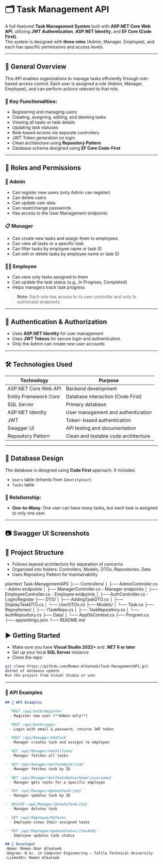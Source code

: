 # 🗂️ Task Management API

A full-featured **Task Management System** built with **ASP.NET Core Web API**, utilizing **JWT Authentication**, **ASP.NET Identity**, and **EF Core (Code First)**.  
The system is designed with **three roles** (Admin, Manager, Employee), and each has specific permissions and access levels.

---

## 🚀 General Overview

This API enables organizations to manage tasks efficiently through role-based access control. Each user is assigned a role (Admin, Manager, Employee), and can perform actions relevant to that role.

### 🎯 Key Functionalities:

- Registering and managing users
- Creating, assigning, editing, and deleting tasks
- Viewing all tasks or task details
- Updating task statuses
- Role-based access via separate controllers
- JWT Token generation on login
- Clean architecture using **Repository Pattern**
- Database schema designed using **EF Core Code-First**

---

## 🧾 Roles and Permissions

### 🔐 Admin

- Can register new users (only Admin can register)
- Can delete users
- Can update user data
- Can reset/change passwords
- Has access to the User Management endpoints

### 📋 Manager

- Can create new tasks and assign them to employees
- Can view all tasks or a specific task
- Can filter tasks by employee name or task ID
- Can edit or delete tasks by employee name or task ID

### 👨‍💼 Employee

- Can view only tasks assigned to them
- Can update the task status (e.g., In Progress, Completed)
- Helps managers track task progress

> **Note:** Each role has access to its own controller and only to authorized endpoints.

---

## 🔐 Authentication & Authorization

- Uses **ASP.NET Identity** for user management
- Uses **JWT Tokens** for secure login and authentication
- Only the Admin can create new user accounts

---

## 🛠️ Technologies Used

| Technology          | Purpose                              |
|---------------------|---------------------------------------|
| ASP.NET Core Web API| Backend development                  |
| Entity Framework Core | Database interaction (Code First)   |
| SQL Server          | Primary database                     |
| ASP.NET Identity    | User management and authentication   |
| JWT                 | Token-based authentication           |
| Swagger UI          | API testing and documentation        |
| Repository Pattern  | Clean and testable code architecture |

---

## 🧱 Database Design

The database is designed using **Code First** approach. It includes:

- `Users` table (inherits from `IdentityUser`)
- `Tasks` table

### 🔗 Relationship:
- **One-to-Many**: One user can have many tasks, but each task is assigned to only one user.

---

## 📷 Swagger UI Screenshots

## 📂 Project Structure

- Follows layered architecture for separation of concerns
- Organized into folders: Controllers, Models, DTOs, Repositories, Data
- Uses Repository Pattern for maintainability

plaintext
Task-ManagementAPI/
├── Controllers/
│   ├── AdminController.cs          - Admin endpoints
│   ├── ManagerController.cs        - Manager endpoints
│   ├── EmployeeController.cs       - Employee endpoints
│   ├── AuthController.cs           - Login/Register
├── DTO/
│   ├── AddingTaskDTO.cs
│   ├── DisplayTaskDTO.cs
│   └── UserDTOs.cs
├── Models/
│   └── Task.cs
├── Repositories/
│   ├── ITaskRepo.cs
│   ├── TaskRepository.cs
│   └── AuthRepository.cs
├── Data/
│   └── AppDbContext.cs
├── Program.cs
├── appsettings.json
└── README.md




## ▶️ Getting Started

- Make sure you have **Visual Studio 2022+** and **.NET 6 or later**
- Set up your local **SQL Server** instance
- Clone the repo:

```bash
git clone https://github.com/Momen-Alkateeb/Task-ManagementAPI.git
dotnet ef database update
Run the project from Visual Studio or use:
```
---

### 🔗 API Examples

```markdown
## 🔗 API Examples

- `POST /api/Auth/Register`  
  - Register new user (**Admin only**)

- `POST /api/Auth/Login`  
  - Login with email & password, returns JWT token

- `POST /api/Manager/AddTask`  
  - Manager creates task and assigns to employee

- `GET /api/Manager/GetAllTasks`  
  - Manager fetches all tasks

- `GET /api/Manager/GetTaskById/{id}`  
  - Manager fetches task by ID

- `GET /api/Manager/GetTasksByUserName/{username}`  
  - Manager gets tasks for a specific employee

- `PUT /api/Manager/UpdateTask/{id}`  
  - Manager updates task by ID

- `DELETE /api/Manager/DeleteTask/{id}`  
  - Manager deletes task

- `GET /api/Employee/MyTasks`  
  - Employee views their assigned tasks

- `PUT /api/Employee/UpdateStatus/{taskId}`  
  - Employee updates task status

## 👤 Developer
-Name: Momen Omar Alkateeb
-Degree: B.Sc. in Computer Engineering – Tafila Technical University
-LinkedIn: Momen Alkateeb

